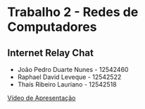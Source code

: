 # Trabalho 2 - Redes de Computadores
## Internet Relay Chat

- João Pedro Duarte Nunes - 12542460
- Raphael David Leveque - 12542522
- Thaís Ribeiro Lauriano - 12542518

[Vídeo de Apresentação](https://youtu.be/IJmhSEQqZvU)
